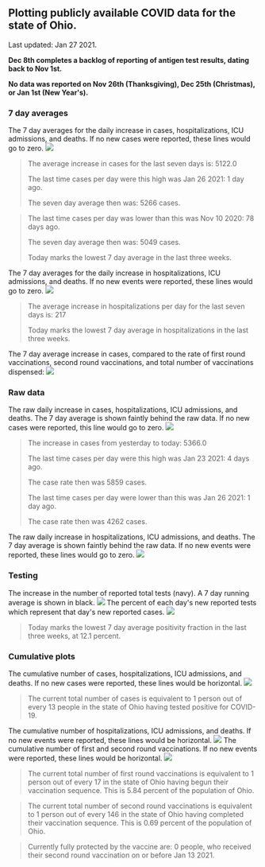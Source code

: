 ## Plotting publicly available COVID data for the state of Ohio. 

Last updated: Jan 27 2021. 

**Dec 8th completes a backlog of reporting of antigen test results, dating back to Nov 1st.**

**No data was reported on Nov 26th (Thanksgiving), Dec 25th (Christmas), or Jan 1st (New Year's).**
### 7 day averages
The 7 day averages for the daily increase in cases, hospitalizations, ICU admissions, and deaths. If no new cases were reported, these lines would go to zero.
![](7dayaverage_cases.png)

>The average increase in cases for the last seven days is: 5122.0
>
>The last time cases per day were this high was Jan 26 2021: 1 day ago.
>
>The seven day average then was: 5266 cases.

>
>The last time cases per day was lower than this was Nov 10 2020: 78 days ago.
>
>The seven day average then was: 5049 cases.
>
>Today marks the lowest 7 day average in the last three weeks.

The 7 day averages for the daily increase in hospitalizations, ICU admissions, and deaths. If no new events were reported, these lines would go to zero.
![](7dayaverage_hospital.png)

>The average increase in hospitalizations per day for the last seven days is: 217
>
>Today marks the lowest 7 day average in hospitalizations in the last three weeks.

The 7 day average increase in cases, compared to the rate of first round vaccinations, second round vaccinations, and total number of vaccinations dispensed:
![](DailyVaccinationsCases.png)

### Raw data
The raw daily increase in cases, hospitalizations, ICU admissions, and deaths. The 7 day average is shown faintly behind the raw data. If no new cases were reported, this line would go to zero.
![](DailyCases.png)

>The increase in cases from yesterday to today: 5366.0 
>
>The last time cases per day were this high was Jan 23 2021: 4 days ago. 
>
>The case rate then was 5859 cases.
>
>The last time cases per day were lower than this was Jan 26 2021: 1 day ago. 
>
>The case rate then was 4262 cases.

The raw daily increase in hospitalizations, ICU admissions, and deaths. The 7 day average is shown faintly behind the raw data. If no new events were reported, these lines would go to zero.
![](DailyHospitalizations.png)

### Testing

The increase in the number of reported total tests (navy). A 7 day running average is shown in black.
![](DailyTests.png)
The percent of each day's new reported tests which represent that day's new reported cases.
![](percentpositive_tests.png)

>Today marks the lowest 7 day average positivity fraction in the last three weeks, at 12.1 percent.

### Cumulative plots
The cumulative number of cases, hospitalizations, ICU admissions, and deaths. If no new cases were reported, these lines would be horizontal.
![](Cases.png)

>The current total number of cases is equivalent to 1 person out of every 13 people in the state of Ohio having tested positive for COVID-19.

The cumulative number of hospitalizations, ICU admissions, and deaths. If no new events were reported, these lines would be horizontal.
![](Hospitalizations.png)
The cumulative number of first and second round vaccinations. If no new events were reported, these lines would be horizontal.
![](Vaccinations.png)

>The current total number of first round vaccinations is equivalent to 1 person out of every 17 in the state of Ohio having begun their vaccination sequence.
>This is 5.84 percent of the population of Ohio.

>The current total number of second round vaccinations is equivalent to 1 person out of every 146 in the state of Ohio having completed their vaccination sequence.
>This is 0.69 percent of the population of Ohio.

>Currently fully protected by the vaccine are: 0 people, who received their second round vaccination on or before Jan 13 2021.

